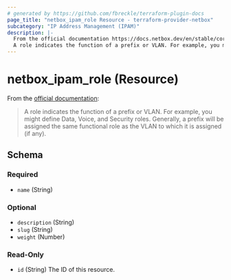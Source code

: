 ```yaml
---
# generated by https://github.com/fbreckle/terraform-plugin-docs
page_title: "netbox_ipam_role Resource - terraform-provider-netbox"
subcategory: "IP Address Management (IPAM)"
description: |-
  From the official documentation https://docs.netbox.dev/en/stable/core-functionality/ipam/#prefixvlan-roles:
  A role indicates the function of a prefix or VLAN. For example, you might define Data, Voice, and Security roles. Generally, a prefix will be assigned the same functional role as the VLAN to which it is assigned (if any).
---
```


# netbox_ipam_role (Resource)

From the [official documentation](https://docs.netbox.dev/en/stable/core-functionality/ipam/#prefixvlan-roles):

> A role indicates the function of a prefix or VLAN. For example, you might define Data, Voice, and Security roles. Generally, a prefix will be assigned the same functional role as the VLAN to which it is assigned (if any).



<!-- schema generated by tfplugindocs -->
## Schema

### Required

- `name` (String)

### Optional

- `description` (String)
- `slug` (String)
- `weight` (Number)

### Read-Only

- `id` (String) The ID of this resource.


